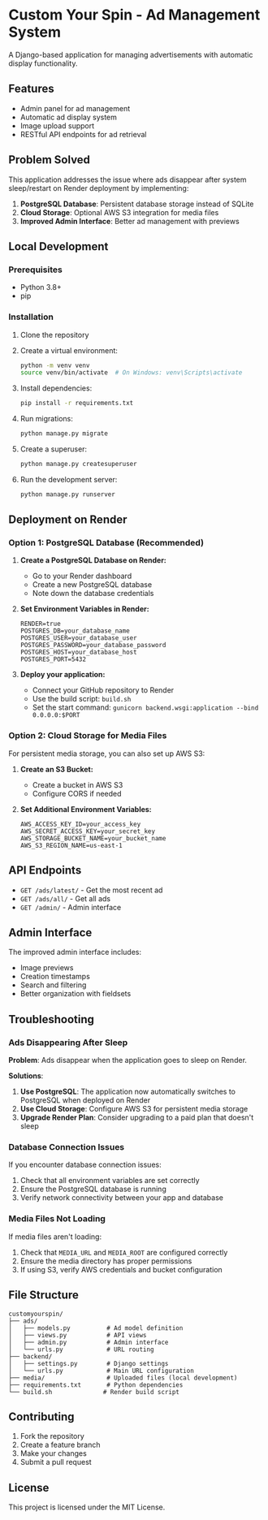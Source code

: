 # Custom Your Spin - Ad Management System

A Django-based application for managing advertisements with automatic display functionality.

## Features

- Admin panel for ad management
- Automatic ad display system
- Image upload support
- RESTful API endpoints for ad retrieval

## Problem Solved

This application addresses the issue where ads disappear after system sleep/restart on Render deployment by implementing:

1. **PostgreSQL Database**: Persistent database storage instead of SQLite
2. **Cloud Storage**: Optional AWS S3 integration for media files
3. **Improved Admin Interface**: Better ad management with previews

## Local Development

### Prerequisites

- Python 3.8+
- pip

### Installation

1. Clone the repository
2. Create a virtual environment:
   ```bash
   python -m venv venv
   source venv/bin/activate  # On Windows: venv\Scripts\activate
   ```

3. Install dependencies:
   ```bash
   pip install -r requirements.txt
   ```

4. Run migrations:
   ```bash
   python manage.py migrate
   ```

5. Create a superuser:
   ```bash
   python manage.py createsuperuser
   ```

6. Run the development server:
   ```bash
   python manage.py runserver
   ```

## Deployment on Render

### Option 1: PostgreSQL Database (Recommended)

1. **Create a PostgreSQL Database on Render:**
   - Go to your Render dashboard
   - Create a new PostgreSQL database
   - Note down the database credentials

2. **Set Environment Variables in Render:**
   ```
   RENDER=true
   POSTGRES_DB=your_database_name
   POSTGRES_USER=your_database_user
   POSTGRES_PASSWORD=your_database_password
   POSTGRES_HOST=your_database_host
   POSTGRES_PORT=5432
   ```

3. **Deploy your application:**
   - Connect your GitHub repository to Render
   - Use the build script: `build.sh`
   - Set the start command: `gunicorn backend.wsgi:application --bind 0.0.0.0:$PORT`

### Option 2: Cloud Storage for Media Files

For persistent media storage, you can also set up AWS S3:

1. **Create an S3 Bucket:**
   - Create a bucket in AWS S3
   - Configure CORS if needed

2. **Set Additional Environment Variables:**
   ```
   AWS_ACCESS_KEY_ID=your_access_key
   AWS_SECRET_ACCESS_KEY=your_secret_key
   AWS_STORAGE_BUCKET_NAME=your_bucket_name
   AWS_S3_REGION_NAME=us-east-1
   ```

## API Endpoints

- `GET /ads/latest/` - Get the most recent ad
- `GET /ads/all/` - Get all ads
- `GET /admin/` - Admin interface

## Admin Interface

The improved admin interface includes:

- Image previews
- Creation timestamps
- Search and filtering
- Better organization with fieldsets

## Troubleshooting

### Ads Disappearing After Sleep

**Problem**: Ads disappear when the application goes to sleep on Render.

**Solutions**:
1. **Use PostgreSQL**: The application now automatically switches to PostgreSQL when deployed on Render
2. **Use Cloud Storage**: Configure AWS S3 for persistent media storage
3. **Upgrade Render Plan**: Consider upgrading to a paid plan that doesn't sleep

### Database Connection Issues

If you encounter database connection issues:

1. Check that all environment variables are set correctly
2. Ensure the PostgreSQL database is running
3. Verify network connectivity between your app and database

### Media Files Not Loading

If media files aren't loading:

1. Check that `MEDIA_URL` and `MEDIA_ROOT` are configured correctly
2. Ensure the media directory has proper permissions
3. If using S3, verify AWS credentials and bucket configuration

## File Structure

```
customyourspin/
├── ads/
│   ├── models.py          # Ad model definition
│   ├── views.py           # API views
│   ├── admin.py           # Admin interface
│   └── urls.py            # URL routing
├── backend/
│   ├── settings.py        # Django settings
│   └── urls.py            # Main URL configuration
├── media/                 # Uploaded files (local development)
├── requirements.txt       # Python dependencies
└── build.sh              # Render build script
```

## Contributing

1. Fork the repository
2. Create a feature branch
3. Make your changes
4. Submit a pull request

## License

This project is licensed under the MIT License. 